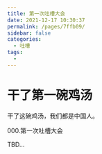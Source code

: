 ```yaml
---
title: 第一次吐槽大会
date: 2021-12-17 10:30:37
permalink: /pages/7ffb09/
sidebar: false
categories: 
  - 吐槽
tags: 
  -
---
```

# 干了第一碗鸡汤

干了这碗鸡汤，我们都是中国人。

000.第一次吐槽大会

TBD...
